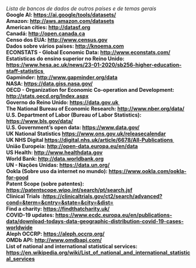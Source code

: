  <i> Lista de bancos de dados de outros países e de temas gerais </i> 
<br> <b> Google AI: https://ai.google/tools/datasets/</b> 
<br> <b> Amazon: http://aws.amazon.com/datasets</b> 
<br> <b> American cities: http://datasf.org</b> 
<br> <b> Canadá: http://open.canada.ca</b> 
<br> <b> Censo dos EUA: http://www.census.gov</b> 
<br> <b> Dados sobre vários países: http://knoema.com </b> 
<br> <b>ECONSTATS - Global Economic Data: http://www.econstats.com/</b> 
<br> <b>Estatísticas do ensino superior no Reino Unido: https://www.hesa.ac.uk/news/23-01-2020/sb256-higher-education-staff-statistics </b> 
<br> <b>Gapminder: http://www.gapminder.org/data</b> 
<br> <b>NASA: https://data.giss.nasa.gov/</b> 
<br> <b>OECD - Organization for Economic Co-operation and Development: http://stats.oecd.org/Index.aspx</b> 
<br> <b>Governo do Reino Unido: https://data.gov.uk </b> 
<br> <b>The National Bureau of Economic Research: http://www.nber.org/data/</b> 
<br> <b>U.S. Department of Labor (Bureau of Labor Statistics): https://www.bls.gov/data/</b> 
<br> <b>U.S. Government’s open data: https://www.data.gov/</b> 
<br> <b>UK National Statistics https://www.ons.gov.uk/releasecalendar</b> 
<br> <b>UK NHS Digital https://digital.nhs.uk/article/6678/All-Publications </b> 
<br> <b> União Europeia: http://open-data.europa.eu/en/data</b> 
<br> <b>US Health: http://www.healthdata.gov</b> 
<br> <b> World Bank: http://data.worldbank.org</b> 
<br> <b> UN - Nações Unidas: https://data.un.org/ </b>
<br> <b> Ookla (Sobre uso da internet no mundo): https://www.ookla.com/ookla-for-good </b>
<br> <b> Patent Scope (sobre patentes): https://patentscope.wipo.int/search/pt/search.jsf </b>
<br> <b> Clinical Trials :https://clinicaltrials.gov/ct2/search/advanced?cond=&term=&cntry=&state=&city=&dist= </b>
<br> <b> Find a charity: https://findthatcharity.uk/ </b>
<br> <b> COVID-19 updates: https://www.ecdc.europa.eu/en/publications-data/download-todays-data-geographic-distribution-covid-19-cases-worldwide </b>
<br> <b> Aleph OCCRP: https://aleph.occrp.org/ </b>
<br> <b> OMDb API: http://www.omdbapi.com/ </b> 
<br> <b> List of national and international statistical services: https://en.wikipedia.org/wiki/List_of_national_and_international_statistical_services </b>
